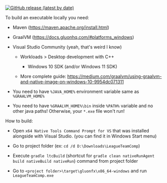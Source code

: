 [![GitHub release (latest by date)](https://img.shields.io/github/v/release/st4s1k/League-of-Legends-Team-Composition-Tool?label=Download)](https://github.com/st4s1k/League-of-Legends-Team-Composition-Tool/releases/latest)

To build an executable locally you need:

- Maven (https://maven.apache.org/install.html)

- GraalVM (https://docs.gluonhq.com/#platforms_windows)

- Visual Studio Community (yeah, that's weird I know)

  - Workloads > Desktop development with C++

    - Windows 10 SDK (and/or Windows 11 SDK)
  
  - More complete guide: https://medium.com/graalvm/using-graalvm-and-native-image-on-windows-10-9954dc071311

- You need to have `%JAVA_HOME%` environment variable same as `%GRAALVM_HOME%`

- You need to have `%GRAALVM_HOME%\bin` inside `%PATH%` variable and no other java paths! Otherwise, your `*.exe` file won't run!

How to build:

- Open `x64 Native Tools Command Prompt for VS` that was installed alongside with Visual Studio. (you can find it in Windows Start menu)

- Go to project folder (ex: `cd /d D:\Downloads\LeagueTeamComp`)

- Execute `gradle ltcBuild` (shortcut for `gradle clean nativeRunAgent build nativeBuild nativeRun`) command from project folder

- Go to `<project folder>\target\gluonfx\x86_64-windows` and run `LeagueTeamComp.exe`
